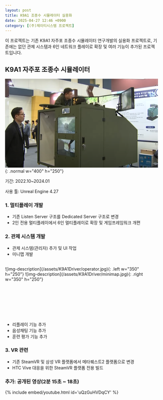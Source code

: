 ```yaml
---
layout: post
title: K9A1 조종수 시뮬레이터 실용화
date: 2025-04-27 12:46 +0900
category: [(주)제이티시스템 프로젝트]
---
```


이 프로젝트는 기존 K9A1 자주포 조종수 시뮬레이터 연구개발의 실용화 프로젝트로, 기존에는 없던 관제 시스템과 6인 네트워크 플레이로 확장 및 여러 기능이 추가된 프로젝트입니다.



## K9A1 자주포 조종수 시뮬레이터

![img-description](/assets/K9A1Driver/main.png){: .normal w="400" h="250"}

기간: 2022.10~2024.01

사용 툴: Unreal Engine 4.27

### 1. 멀티플레이 개발
- 기존 Listen Server 구조를 Dedicated Server 구조로 변경
- 2인 전용 멀티플레이에서 6인 멀티플레이로 확장 및 게임프레임워크 개편

### 2. 관제 시스템 개발
- 관제 시스템(관리자) 추가 및 UI 작업
- 미니맵 개발
<br/>
![img-description](/assets/K9A1Driver/operator.jpg){: .left w="350" h="250"}
![img-description](/assets/K9A1Driver/minimap.jpg){: .right w="350" h="250"}

<br/><br/><br/><br/><br/>
<br/>


- 리플레이 기능 추가
- 음성채팅 기능 추가
- 훈련 평가 기능 추가

### 3. VR 관련
- 기존 SteamVR 및 삼성 VR 플랫폼에서 메타퀘스트2 플랫폼으로 변경
- HTC Vive 대응을 위한 SteamVR 플랫폼 전용 빌드

### 추가: 공개된 영상(2분 15초 ~ 18초)
{% include embed/youtube.html id='uQzGuHVDqCY' %}